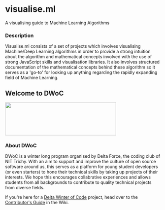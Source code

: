 # visualise.ml 
A visualising guide to Machine Learning Algorithms

### Description

Visualise.ml consists of a set of projects which involves visualising Machine/Deep Learning algorithms in order to provide a strong intuition about the algorithm and mathematical concepts involved with the use of strong JavaScript skills and visualisation libraries. It also involves structured documentation of the mathematical concepts behind these algorithm so it serves as a 'go-to' for looking up anything regarding the rapidly expanding field of Machine Learning.


## Welcome to DWoC
<img src="https://camo.githubusercontent.com/1ba815f1289125317c999a059ec95bfa5cba3894/68747470733a2f2f696d6775722e636f6d2f544c78357273762e706e67" width="360" height="107" />

### About DWoC

DWoC is a winter long program organised by Delta Force, the coding club of NIT Trichy. With an aim to support and improve the culture of open source software around us, this serves as a platform for young student developers (or even starters) to hone their technical skills by taking up projects of their interests. We hope this encourages collabrative experiences and allows students from all backgrounds to contribute to quality technical projects from diverse fields.

If you're here for a <a href="https://dwoc.io">Delta Winter of Code</a> project, head over to the <a href="https://github.com/jithendaraa/visualise.ml/wiki/DWoC-Contributor's-Guide">Contributor's Guide</a> in the Wiki.



